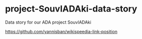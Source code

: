# project-SouvlADAki-data-story
Data story for our ADA project SouvlADAki

https://github.com/yannisban/wikispeedia-link-position
